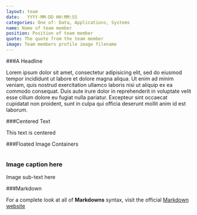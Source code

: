```yaml
---
layout: team
date:   YYYY-MM-DD HH:MM:SS
categories: One of: Data, Applications, Systems
name: Name of team member
position: Position of team member
quote: The quote from the team member
image: Team members profile image filename
---
```


###A Headline

Lorem ipsum dolor sit amet, consectetur adipisicing elit, sed do eiusmod tempor incididunt ut labore et dolore magna aliqua. Ut enim ad minim veniam, quis nostrud exercitation ullamco laboris nisi ut aliquip ex ea commodo consequat. Duis aute irure dolor in reprehenderit in voluptate velit esse cillum dolore eu fugiat nulla pariatur. Excepteur sint occaecat cupidatat non proident, sunt in culpa qui officia deserunt mollit anim id est laborum.

###Centered Text

<p class="centered">This text is centered</p>

###Floated Image Containers

<div class="row">
	<div class="col-12">
		<div>
			<img class="post-image" src="path/to/image" alt=""/>
		</div>
		<div>
			<h3>Image caption here</h3>
			<p>Image sub-text here</p>
		</div>
	</div>
	<!-- Copy and paste to add images as desired changing col-# to 12 - # of images you want on each line -->
</div>

###Markdown

For a complete look at all of **Markdowns** syntax, visit the official [Markdown website](http://daringfireball.net/projects/markdown/syntax)